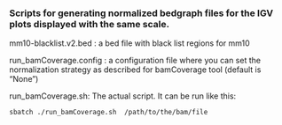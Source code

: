 ### Scripts for generating normalized bedgraph files for the IGV plots displayed with the same scale.
 
mm10-blacklist.v2.bed : a bed file with black list regions for mm10

run_bamCoverage.config : a configuration file where you can set the normalization strategy as described for bamCoverage tool (default is “None”)

run_bamCoverage.sh: The actual script. It can be run like this:
```
sbatch ./run_bamCoverage.sh  /path/to/the/bam/file
```

